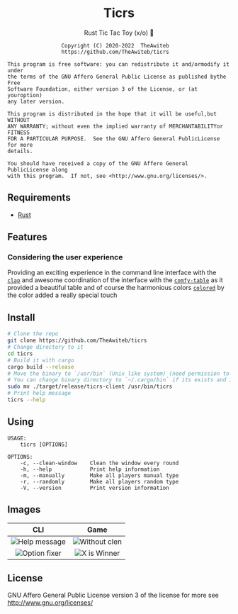 <div align="center">

# Ticrs
Rust Tic Tac Toy (x/o) 🦀

</div>

```
                 Copyright (C) 2020-2022  TheAwiteb
                 https://github.com/TheAwiteb/ticrs

This program is free software: you can redistribute it and/ormodify it under
the terms of the GNU Affero General Public License as published bythe Free
Software Foundation, either version 3 of the License, or (at youroption)
any later version.

This program is distributed in the hope that it will be useful,but WITHOUT
ANY WARRANTY; without even the implied warranty of MERCHANTABILITYor FITNESS
FOR A PARTICULAR PURPOSE.  See the GNU Affero General PublicLicense for more
details.

You should have received a copy of the GNU Affero General PublicLicense along
with this program.  If not, see <http://www.gnu.org/licenses/>.
```

## Requirements
 * [Rust](https://www.rust-lang.org/)

## Features

### Considering the user experience
Providing an exciting experience in the command line interface with the [`clap`] and awesome coordination of the interface with the [`comfy-table`] as it provided a beautiful table and of course the harmonious colors [`colored`] by the color added a really special touch

[`clap`]: https://crates.io/crates/clap
[`comfy-table`]: https://crates.io/crates/comfy-table
[`colored`]: https://crates.io/crates/colored

## Install
```bash
# Clone the repo
git clone https://github.com/TheAwiteb/ticrs
# Change directory to it
cd ticrs
# Build it with cargo
cargo build --release
# Move the binary to `/usr/bin` (Unix like system) (need permission to move (not run))
# You can change binary directory to `~/.cargo/bin` if its exists and its in `$PATH`
sudo mv ./target/release/ticrs-client /usr/bin/ticrs
# Print help message
ticrs --help
```

## Using
```
USAGE:
    ticrs [OPTIONS]

OPTIONS:
    -c, --clean-window    Clean the window every round
    -h, --help            Print help information
    -m, --manually        Make all players manual type
    -r, --randomly        Make all players random type
    -V, --version         Print version information
```

## Images
|                    CLI                      |                    Game                    |
|:-------------------------------------------:|:------------------------------------------:|
| ![Help message](https://i.suar.me/qwK4x/l)  | ![Without clen](https://i.suar.me/NA320/l) |
| ![Option fixer](https://i.suar.me/e7qMG/l)  | ![X is Winner](https://i.suar.me/OrPzM/l) |

## License
GNU Affero General Public License version 3 of the license for more see http://www.gnu.org/licenses/
